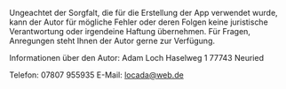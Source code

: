 Ungeachtet der Sorgfalt, die für die Erstellung der App verwendet wurde, kann der Autor für mögliche Fehler oder deren Folgen keine juristische
Verantwortung oder irgendeine Haftung übernehmen.
Für Fragen, Anregungen steht Ihnen der Autor gerne zur Verfügung.

Informationen über den Autor: 
Adam Loch
Haselweg 1
77743 Neuried

Telefon: 07807 955935
E-Mail: locada@web.de
